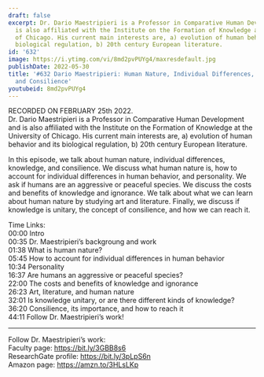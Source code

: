```yaml
---
draft: false
excerpt: Dr. Dario Maestripieri is a Professor in Comparative Human Development and
  is also affiliated with the Institute on the Formation of Knowledge at the University
  of Chicago. His current main interests are, a) evolution of human behavior and its
  biological regulation, b) 20th century European literature.
id: '632'
image: https://i.ytimg.com/vi/8md2pvPUYg4/maxresdefault.jpg
publishDate: 2022-05-30
title: '#632 Dario Maestripieri: Human Nature, Individual Differences, Knowledge,
  and Consilience'
youtubeid: 8md2pvPUYg4
---
```

<div class="timelinks">

RECORDED ON FEBRUARY 25th 2022.  
Dr. Dario Maestripieri is a Professor in Comparative Human Development and is also affiliated with the Institute on the Formation of Knowledge at the University of Chicago. His current main interests are, a) evolution of human behavior and its biological regulation, b) 20th century European literature.

In this episode, we talk about human nature, individual differences, knowledge, and consilience. We discuss what human nature is, how to account for individual differences in human behavior, and personality. We ask if humans are an aggressive or peaceful species. We discuss the costs and benefits of knowledge and ignorance. We talk about what we can learn about human nature by studying art and literature. Finally, we discuss if knowledge is unitary, the concept of consilience, and how we can reach it.

Time Links:  
<time>00:00</time> Intro  
<time>00:35</time> Dr. Maestripieri’s backgroung and work  
<time>01:38</time> What is human nature?  
<time>05:45</time> How to account for individual differences in human behavior  
<time>10:34</time> Personality  
<time>16:37</time> Are humans an aggressive or peaceful species?  
<time>22:00</time> The costs and benefits of knowledge and ignorance  
<time>26:23</time> Art, literature, and human nature  
<time>32:01</time> Is knowledge unitary, or are there different kinds of knowledge?  
<time>36:20</time> Consilience, its importance, and how to reach it  
<time>44:11</time> Follow Dr. Maestripieri’s work!

---

Follow Dr. Maestripieri’s work:  
Faculty page: https://bit.ly/3GBB8s6  
ResearchGate profile: https://bit.ly/3pLpS6n  
Amazon page: https://amzn.to/3HLsLKp
</div>

